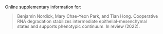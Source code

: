 Online supplementary information for:

> Benjamin Nordick, Mary Chae-Yeon Park, and Tian Hong. Cooperative RNA degradation stabilizes intermediate epithelial-mesenchymal states and supports phenotypic continuum. In review (2022).
